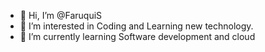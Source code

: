 - 👋 Hi, I’m @FaruquiS
- 👀 I’m interested in Coding and Learning new technology.
- 🌱 I’m currently learning Software development and cloud


<!---
FaruquiS/FaruquiS is a ✨ special ✨ repository because its `README.md` (this file) appears on your GitHub profile.
You can click the Preview link to take a look at your changes.
--->
